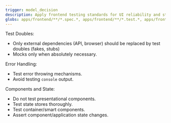 ```yaml
---
trigger: model_decision
description: Apply frontend testing standards for UI reliability and state management when writing frontend tests or modifying stores. Focus on test doubling boundaries, error handling, and state verification.
globs: apps/frontend/**/*.spec.*, apps/frontend/**/*.test.*, apps/frontend/**/tests/*, apps/frontend/**/__tests__/*
---
```


Test Doubles:
- Only external dependencies (API, browser) should be replaced by test doubles (fakes, stubs)
- Mocks only when absolutely necessary.

Error Handling:
- Test error throwing mechanisms.
- Avoid testing `console` output.

Components and State:
- Do not test presentational components.
- Test state stores thoroughly.
- Test container/smart components.
- Assert component/application state changes.